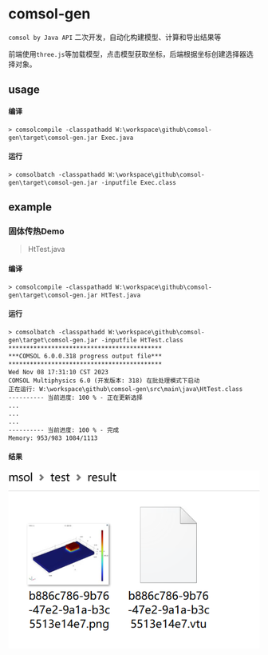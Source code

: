 # comsol-gen
`comsol by Java API`  二次开发，自动化构建模型、计算和导出结果等

前端使用`three.js`等加载模型，点击模型获取坐标，后端根据坐标创建选择器选择对象。






## usage

#### 编译

```
> comsolcompile -classpathadd W:\workspace\github\comsol-gen\target\comsol-gen.jar Exec.java

```

#### 运行
```
> comsolbatch -classpathadd W:\workspace\github\comsol-gen\target\comsol-gen.jar -inputfile Exec.class
```



## example

### 固体传热Demo

> HtTest.java

#### 编译

```
> comsolcompile -classpathadd W:\workspace\github\comsol-gen\target\comsol-gen.jar HtTest.java

```


#### 运行
```
> comsolbatch -classpathadd W:\workspace\github\comsol-gen\target\comsol-gen.jar -inputfile HtTest.class
*******************************************
***COMSOL 6.0.0.318 progress output file***
*******************************************
Wed Nov 08 17:31:10 CST 2023
COMSOL Multiphysics 6.0 (开发版本: 318) 在批处理模式下启动
正在运行: W:\workspace\github\comsol-gen\src\main\java\HtTest.class
---------- 当前进度: 100 % - 正在更新选择
...
...
...
---------- 当前进度: 100 % - 完成
Memory: 953/983 1084/1113

```


#### 结果
![img.png](static/ht-result.png)